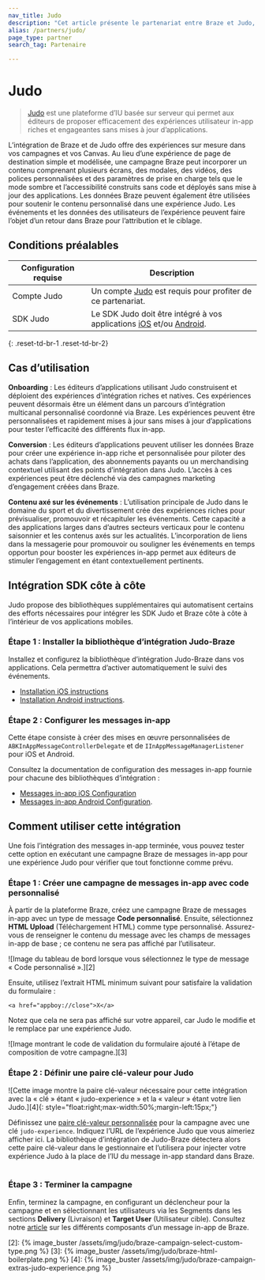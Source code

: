 ```yaml
---
nav_title: Judo
description: "Cet article présente le partenariat entre Braze et Judo, une plateforme d’IU basée sur serveur sans code qui vous permet d’ajouter un contexte de localisation et un suivi à vos applications iOS et Android."
alias: /partners/judo/
page_type: partner
search_tag: Partenaire

---
```


# Judo

> [Judo](https://judo.app) est une plateforme d’IU basée sur serveur qui permet aux éditeurs de proposer efficacement des expériences utilisateur in-app riches et engageantes sans mises à jour d’applications.

L’intégration de Braze et de Judo offre des expériences sur mesure dans vos campagnes et vos Canvas. Au lieu d’une expérience de page de destination simple et modélisée, une campagne Braze peut incorporer un contenu comprenant plusieurs écrans, des modales, des vidéos, des polices personnalisées et des paramètres de prise en charge tels que le mode sombre et l’accessibilité construits sans code et déployés sans mise à jour des applications. Les données Braze peuvent également être utilisées pour soutenir le contenu personnalisé dans une expérience Judo. Les événements et les données des utilisateurs de l’expérience peuvent faire l’objet d’un retour dans Braze pour l’attribution et le ciblage.

## Conditions préalables

| Configuration requise | Description |
|---|---|
| Compte Judo | Un compte [Judo](https://www.judo.app/) est requis pour profiter de ce partenariat. |
| SDK Judo | Le SDK Judo doit être intégré à vos applications [iOS](https://github.com/judoapp/judo-ios/) et/ou [Android](https://github.com/judoapp/judo-android). |
{: .reset-td-br-1 .reset-td-br-2}

## Cas d’utilisation

**Onboarding** : Les éditeurs d’applications utilisant Judo construisent et déploient des expériences d’intégration riches et natives. Ces expériences peuvent désormais être un élément dans un parcours d’intégration multicanal personnalisé coordonné via Braze. Les expériences peuvent être personnalisées et rapidement mises à jour sans mises à jour d’applications pour tester l’efficacité des différents flux in-app.

**Conversion** : Les éditeurs d’applications peuvent utiliser les données Braze pour créer une expérience in-app riche et personnalisée pour piloter des achats dans l’application, des abonnements payants ou un merchandising contextuel utilisant des points d’intégration dans Judo. L’accès à ces expériences peut être déclenché via des campagnes marketing d’engagement créées dans Braze.

**Contenu axé sur les événements** : L’utilisation principale de Judo dans le domaine du sport et du divertissement crée des expériences riches pour prévisualiser, promouvoir et récapituler les événements. Cette capacité a des applications larges dans d’autres secteurs verticaux pour le contenu saisonnier et les contenus axés sur les actualités. L’incorporation de liens dans la messagerie pour promouvoir ou souligner les événements en temps opportun pour booster les expériences in-app permet aux éditeurs de stimuler l’engagement en étant contextuellement pertinents.

## Intégration SDK côte à côte

Judo propose des bibliothèques supplémentaires qui automatisent certains des efforts nécessaires pour intégrer les SDK Judo et Braze côte à côte à l’intérieur de vos applications mobiles. 

### Étape 1 : Installer la bibliothèque d’intégration Judo-Braze

Installez et configurez la bibliothèque d’intégration Judo-Braze dans vos applications. Cela permettra d’activer automatiquement le suivi des événements.

- [Installation iOS
instructions](https://github.com/judoapp/judo-braze-ios/wiki#installation)
- [Installation Android
instructions](https://github.com/judoapp/judo-braze-android/wiki#installation).

### Étape 2 : Configurer les messages in-app

Cette étape consiste à créer des mises en œuvre personnalisées de `ABKInAppMessageControllerDelegate` et de `IInAppMessageManagerListener` pour iOS et Android.

Consultez la documentation de configuration des messages in-app fournie pour chacune des bibliothèques d’intégration :

- [Messages in-app iOS
Configuration](https://github.com/judoapp/judo-braze-ios/wiki#in-app-messaging-setup)
- [Messages in-app Android
Configuration](https://github.com/judoapp/judo-braze-android/wiki#in-app-messaging-setup).

## Comment utiliser cette intégration

Une fois l’intégration des messages in-app terminée, vous pouvez tester cette option en exécutant une campagne Braze de messages in-app pour une expérience Judo pour vérifier que tout fonctionne comme prévu.

### Étape 1 : Créer une campagne de messages in-app avec code personnalisé

À partir de la plateforme Braze, créez une campagne Braze de messages in-app avec un type de message **Code personnalisé**. Ensuite, sélectionnez **HTML Upload** (Téléchargement HTML) comme type personnalisé. Assurez-vous de renseigner le contenu du message avec les champs de messages in-app de base ; ce contenu ne sera pas affiché par l’utilisateur.

![Image du tableau de bord lorsque vous sélectionnez le type de message « Code personnalisé ».][2]

Ensuite, utilisez l’extrait HTML minimum suivant pour satisfaire la validation du formulaire : 
```
<a href="appboy://close">X</a>
```

Notez que cela ne sera pas affiché sur votre appareil, car Judo le modifie et le remplace par une expérience Judo.

![Image montrant le code de validation du formulaire ajouté à l’étape de composition de votre campagne.][3]

### Étape 2 : Définir une paire clé-valeur pour Judo
![Cette image montre la paire clé-valeur nécessaire pour cette intégration avec la « clé » étant « judo-experience » et la « valeur » étant votre lien Judo.][4]{: style="float:right;max-width:50%;margin-left:15px;"}

Définissez une [paire clé-valeur personnalisée]({{site.baseurl}}/user_guide/personalization_and_dynamic_content/key_value_pairs/) pour la campagne avec une clé `judo-experience`. Indiquez l’URL de l’expérience Judo que vous aimeriez afficher ici. La bibliothèque d’intégration de Judo-Braze détectera alors cette paire clé-valeur dans le gestionnaire et l’utilisera pour injecter votre expérience Judo à la place de l’IU du message in-app standard dans Braze.
<br><br>
### Étape 3 : Terminer la campagne

Enfin, terminez la campagne, en configurant un déclencheur pour la campagne et en sélectionnant les utilisateurs via les Segments dans les sections **Delivery** (Livraison) et **Target User** (Utilisateur cible). Consultez notre [article]({{site.baseurl}}/user_guide/message_building_by_channel/in-app_messages/create/) sur les différents composants d’un message in-app de Braze.


[2]: {% image_buster /assets/img/judo/braze-campaign-select-custom-type.png %}
[3]: {% image_buster /assets/img/judo/braze-html-boilerplate.png %}
[4]: {% image_buster /assets/img/judo/braze-campaign-extras-judo-experience.png %}
